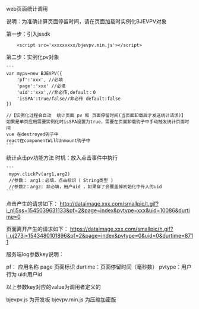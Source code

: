 web页面统计调用

说明：为准确计算页面停留时间，请在页面加载时实例化BJEVPV对象

第一步：引入jssdk 
```
    <script src='xxxxxxxxx/bjevpv.min.js'></script>
```
第二步：实例化pv对象
    
    ```
    var mypv=new BJEVPV({
        'pf':'xxx', //必填
        'page':'xxx' //必填
        'uid':'xxx',//非必传,default：0
        'isSPA':true/false//非必传 default:false
    })
    
    //【实例化过程会自动  统计页面 pv 和 页面停留时间(当页面卸载后才发送统计请求)】 
    如果是单页应用需要实例化时isSPA设置为true，需要在页面卸载钩子中手动触发统计页面时间
    vue 在destroyed钩子中
    react在componentWillUnmount钩子中
    ```  
  

统计点击pv功能方法 
    时机：放入点击事件中执行

    ```
     mypv.clickPv(arg1,arg2)
     //参数： arg1：必填，点击标识（ String类型 )
     //参数2：arg2: 非必填，用户uid ，如果穿了会覆盖掉初始化中传入的uid
    ```
    
   

点击产生的请求如下：
http://dataimage.xxx.com/smallpic/t.gif?i_nlj5ss=1545039631133&pf=2&page=index&pvtype=xxx&uid=10086&durtime=0

页面离开产生的请求如下：
https://dataimage.xxx.com/smallpic/h.gif?i_uj273j=1543480101896&pf=2&page=index&pvtype=0&uid=0&durtime=8711

服务端log参数key说明：

pf： 应用名称
page 页面标识
durtime：页面停留时间（毫秒数）
pvtype：用户行为
uid:用户id

以上参数key对应的value为调用者定义的

bjevpv.js 为开发板
bjevpv.min.js 为压缩加密版